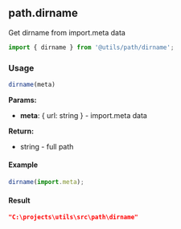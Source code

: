 ## path.dirname

Get dirname from import.meta data

```javascript
import { dirname } from '@utils/path/dirname';
```

### Usage

```javascript
dirname(meta)
```

**Params:**

* **meta**: { url: string } - import.meta data

**Return:**

* string - full path

#### Example

```javascript
dirname(import.meta);
```

#### Result

```json
"C:\projects\utils\src\path\dirname"
```
